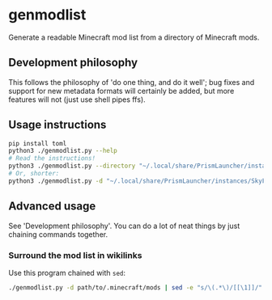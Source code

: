 # genmodlist

Generate a readable Minecraft mod list from a directory of Minecraft mods.


## Development philosophy
This follows the philosophy of 'do one thing, and do it well'; bug fixes and support for new metadata formats will certainly be added, but more features will not (just use shell pipes ffs).

## Usage instructions

```sh
pip install toml
python3 ./genmodlist.py --help
# Read the instructions!
python3 ./genmodlist.py --directory "~/.local/share/PrismLauncher/instances/Tekkit/.minecraft/mods"
# Or, shorter:
python3 ./genmodlist.py -d "~/.local/share/PrismLauncher/instances/SkyFactory 4/.minecraft/mods"
```

## Advanced usage
See 'Development philosophy'. You can do a lot of neat things by just chaining commands together.

### Surround the mod list in wikilinks
Use this program chained with `sed`:
```sh
./genmodlist.py -d path/to/.minecraft/mods | sed -e "s/\(.*\)/[[\1]]/"
```
